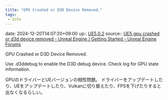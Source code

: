 ```yaml
---
title: "GPU Crashed or D3D Device Removed."
tags:
 - Info
---
```


date: 2024-12-20T14:07:20+09:00
up:: [UE5.0.2](../Bar/App/UE5.0.2.md)
source:: [UE5 gpu crashed or d3d device removed - Unreal Engine / Getting Started - Unreal Engine Forums](https://forums.unrealengine.com/t/ue5-gpu-crashed-or-d3d-device-removed/524297/50)

GPU Crashed or D3D Device Removed.

Use .d3ddebug to enable the D3D debug device.
Check log for GPU state information.

GPUのドライバーとUEバージョンの相性問題。
ドライバーをアップデートしたり、UEをアップデートしたり、Vulkanに切り替えたり、FPSを下げたりすると出なくなるらしい。